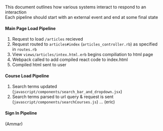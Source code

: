 This document outlines how various systems interact to respond to an interaction\
Each pipeline should start with an external event and end at some final state

#### Main Page Load Pipeline
1. Request to load `/articles` recieved
2. Request routed to `articles#index` (`articles_controller.rb`) as specified in `routes.rb`
3. View `views/articles/intex.html.erb` begins compiliation to html page
4. Webpack called to add compiled react code to index.html
5. Compiled html sent to user

#### Course Load Pipeline
1. Search terms updated (`javascript/components/search_bar_and_dropdown.jsx`)
2. Search terms parsed to url query & request is sent (`javascript/components/searchCourses.js`)
... (eric)

#### Sign In Pipeline
(Ammar)